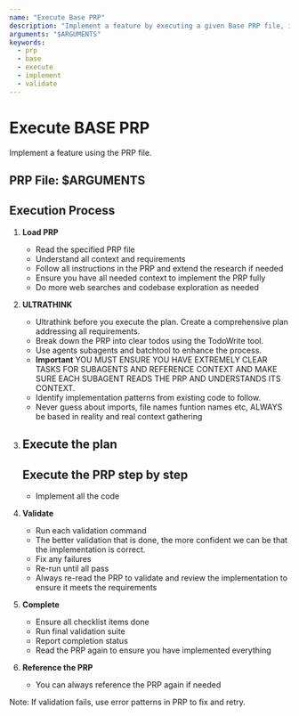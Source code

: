 ```yaml
---
name: "Execute Base PRP"
description: "Implement a feature by executing a given Base PRP file, including planning, implementation, and validation."
arguments: "$ARGUMENTS"
keywords:
  - prp
  - base
  - execute
  - implement
  - validate
---
```


# Execute BASE PRP

Implement a feature using the PRP file.

## PRP File: $ARGUMENTS

## Execution Process

1. **Load PRP**
   - Read the specified PRP file
   - Understand all context and requirements
   - Follow all instructions in the PRP and extend the research if needed
   - Ensure you have all needed context to implement the PRP fully
   - Do more web searches and codebase exploration as needed

2. **ULTRATHINK**
   - Ultrathink before you execute the plan. Create a comprehensive plan addressing all requirements.
   - Break down the PRP into clear todos using the TodoWrite tool.
   - Use agents subagents and batchtool to enhance the process.
   - **Important** YOU MUST ENSURE YOU HAVE EXTREMELY CLEAR TASKS FOR SUBAGENTS AND REFERENCE CONTEXT AND MAKE SURE EACH SUBAGENT READS THE PRP AND UNDERSTANDS ITS CONTEXT.
   - Identify implementation patterns from existing code to follow.
   - Never guess about imports, file names funtion names etc, ALWAYS be based in reality and real context gathering

3. ## **Execute the plan**

   ## Execute the PRP step by step
   - Implement all the code

4. **Validate**
   - Run each validation command
   - The better validation that is done, the more confident we can be that the implementation is correct.
   - Fix any failures
   - Re-run until all pass
   - Always re-read the PRP to validate and review the implementation to ensure it meets the requirements

5. **Complete**
   - Ensure all checklist items done
   - Run final validation suite
   - Report completion status
   - Read the PRP again to ensure you have implemented everything

6. **Reference the PRP**
   - You can always reference the PRP again if needed

Note: If validation fails, use error patterns in PRP to fix and retry.
